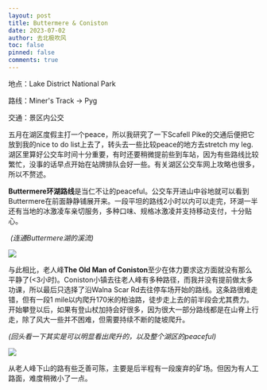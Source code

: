 ```yaml
---
layout: post
title: Buttermere & Coniston
date: 2023-07-02
author: 去北极吹风
toc: false
pinned: false
comments: true
---
```



地点：Lake District National Park

路线：Miner's Track -> Pyg

交通：景区内公交

五月在湖区度假主打一个peace，所以我研究了一下Scafell Pike的交通后便把它放到我的nice to do list上去了，转头去一些比较peace的地方去stretch my leg. 湖区里算好公交车时间十分重要，有时还要稍微提前些到车站，因为有些路线比较繁忙，没事的话早点开始在站牌排队会好一些。有关湖区公交车网上攻略也很多，所以不赘述。

**Buttermere环湖路线**是当仁不让的peaceful。公交车开进山中谷地就可以看到Buttermere在前面静静铺展开来。一段平坦的路线2小时以内可以走完，环湖一半还有当地的冰激凌车亲切服务，多种口味、规格冰激凌并支持移动支付，十分贴心。

​	*(连通Buttermere湖的溪流)*

![](https://raw.githubusercontent.com/wkm-um/wkm-um.github.io/master/images/lake_1.jpg)

与此相比，老人峰**The Old Man of Coniston**至少在体力要求这方面就没有那么平静了(<3小时)。Coniston小镇去往老人峰有多种路径，而我并没有提前做太多功课，所以最后只选择了沿Walna Scar Rd去往停车场开始的路线。这条路很难走错，但有一段1 mile以内爬升170米的柏油路，徒步走上去的前半段会尤其费力。开始攀登以后，如果有登山杖加持会好很多，因为很大一部分路线都是在山脊上行走，除了风大一些并不困难，但需要持续不断的陡坡爬升。

​	*(回头看一下其实是可以明显看出爬升的，以及整个湖区的peaceful)*

![](https://raw.githubusercontent.com/wkm-um/wkm-um.github.io/master/images/lake_2.jpg)

从老人峰下山的路有些乏善可陈，主要是后半程有一段废弃的矿场。但因为有人工路面，难度稍微小了一点。

